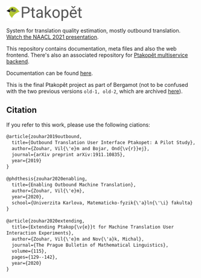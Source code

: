 <img src='https://raw.githubusercontent.com/zouharvi/ptakopet/master/meta/logo/logo.svg?sanitize=true' width='200px'>

System for translation quality estimation, mostly outbound translation. [Watch the NAACL 2021 presentation](https://youtu.be/9V7VSYspdtQ).

This repository contains documentation, meta files and also the web frontend. There's also an associated repository for [Ptakopět multiservice backend](https://github.com/zouharvi/ptakopet-server).

Documentation can be found [here](http://ptakopet.vilda.net/docs).

This is the final Ptakopět project as part of Bergamot (not to be confused with the two previous versions `old-1, old-2`, which are archived [here](https://github.com/zouharvi/ptakopet-old)).


## Citation

If you refer to this work, please use the following ciations:

```
@article{zouhar2019outbound,
  title={Outbound Translation User Interface Ptakopet: A Pilot Study},
  author={Zouhar, Vil{\'e}m and Bojar, Ond{\v{r}}ej},
  journal={arXiv preprint arXiv:1911.10835},
  year={2019}
}

@phdthesis{zouhar2020enabling,
  title={Enabling Outbound Machine Translation},
  author={Zouhar, Vil{\'e}m},
  year={2020},
  school={Univerzita Karlova, Matematicko-fyzik{\'a}ln{\'\i} fakulta}
}

@article{zouhar2020extending,
  title={Extending Ptakop{\v{e}}t for Machine Translation User Interaction Experiments},
  author={Zouhar, Vil{\'e}m and Nov{\'a}k, Michal},
  journal={The Prague Bulletin of Mathematical Linguistics},
  volume={115},
  pages={129--142},
  year={2020}
}
```
